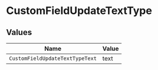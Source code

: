# CustomFieldUpdateTextType


## Values

| Name                            | Value                           |
| ------------------------------- | ------------------------------- |
| `CustomFieldUpdateTextTypeText` | text                            |